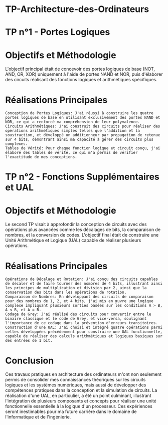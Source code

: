 # TP-Architecture-des-Ordinateurs

# TP n°1 - Portes Logiques
# Objectifs et Méthodologie

L'objectif principal était de concevoir des portes logiques de base (NOT, AND, OR, XOR) uniquement à l'aide de portes NAND et NOR, puis d'élaborer des circuits réalisant des fonctions logiques et arithmétiques spécifiques.
# Réalisations Principales

    Conception de Portes Logiques: J'ai réussi à construire les quatre portes logiques de base en utilisant exclusivement des portes NAND et NOR, ce qui a renforcé ma compréhension de leur polyvalence.
    Circuits Arithmétiques: J'ai construit des circuits pour réaliser des opérations arithmétiques simples telles que l'addition et la soustraction, et développé un additionneur par propagation de retenue sur 4 bits, démontrant ainsi ma capacité à gérer des circuits plus complexes.
    Tables de Vérité: Pour chaque fonction logique et circuit conçu, j'ai élaboré des tables de vérité, ce qui m'a permis de vérifier l'exactitude de mes conceptions.

# TP n°2 - Fonctions Supplémentaires et UAL
# Objectifs et Méthodologie

Le second TP visait à approfondir la conception de circuits avec des opérations plus avancées comme les décalages de bits, la comparaison de nombres, et la conversion de codes. L'objectif final était de construire une Unité Arithmétique et Logique (UAL) capable de réaliser plusieurs opérations.
# Réalisations Principales

    Opérations de Décalage et Rotation: J'ai conçu des circuits capables de décaler et de faire tourner des nombres de 4 bits, illustrant ainsi les principes de multiplication et division par 2, ainsi que la conservation des bits dans les opérations de rotation.
    Comparaison de Nombres: En développant des circuits de comparaison pour des nombres de 1, 2, et 4 bits, j'ai mis en œuvre une logique complexe impliquant plusieurs sorties basées sur les conditions A > B, A < B, et A = B.
    Codage de Grey: J'ai réalisé des circuits pour convertir entre le binaire classique et le code de Grey, et vice-versa, soulignant l'importance de ce codage dans la prévention d'erreurs transitoires.
    Construction d'une UAL: J'ai choisi et intégré quatre opérations parmi celles développées précédemment pour construire une UAL fonctionnelle, capable de réaliser des calculs arithmétiques et logiques basiques sur des entrées de 1 bit.

# Conclusion

Ces travaux pratiques en architecture des ordinateurs m'ont non seulement permis de consolider mes connaissances théoriques sur les circuits logiques et les systèmes numériques, mais aussi de développer des compétences pratiques dans la conception et la simulation de circuits. La réalisation d'une UAL, en particulier, a été un point culminant, illustrant l'intégration de plusieurs composants et concepts pour réaliser une unité fonctionnelle essentielle à la logique d'un processeur. Ces expériences seront inestimables pour ma future carrière dans le domaine de l'informatique et de l'ingénierie.
